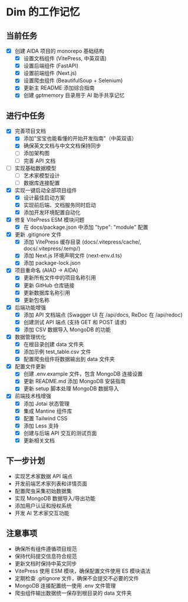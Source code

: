 # Dim 的工作记忆

## 当前任务

- [x] 创建 AIDA 项目的 monorepo 基础结构
  - [x] 设置文档组件 (VitePress, 中英双语)
  - [x] 设置后端组件 (FastAPI)
  - [x] 设置前端组件 (Next.js)
  - [x] 设置爬虫组件 (BeautifulSoup + Selenium)
  - [x] 更新主 README 添加综合指南
  - [x] 创建 gptmemory 目录用于 AI 助手共享记忆

## 进行中任务

- [x] 完善项目文档
  - [x] 添加"宝宝也能看懂的开始开发指南"（中英双语）
  - [x] 确保英文文档与中文文档保持同步
  - [ ] 添加架构图
  - [ ] 完善 API 文档
- [ ] 实现基础数据模型
  - [ ] 艺术家模型设计
  - [ ] 数据库连接配置
- [x] 实现一键启动全部项目组件
  - [x] 设计最佳启动方案
  - [x] 实现前后端、文档服务同时启动
  - [x] 添加开发环境配置自动化
- [x] 修复 VitePress ESM 模块问题
  - [x] 在 docs/package.json 中添加 "type": "module" 配置
- [x] 更新 .gitignore 文件
  - [x] 添加 VitePress 缓存目录 (docs/.vitepress/cache/, docs/.vitepress/.temp/)
  - [x] 添加 Next.js 环境声明文件 (next-env.d.ts)
  - [x] 添加 package-lock.json
- [x] 项目重命名 (AIAD → AIDA)
  - [x] 更新所有文件中的项目名称引用
  - [x] 更新 GitHub 仓库链接
  - [x] 更新数据库名称引用
  - [x] 更新包名称
- [x] 后端功能增强
  - [x] 添加 API 文档端点 (Swagger UI 在 /api/docs, ReDoc 在 /api/redoc)
  - [x] 创建测试 API 端点 (支持 GET 和 POST 请求)
  - [x] 添加 CSV 数据导入 MongoDB 的功能
- [x] 数据管理优化
  - [x] 在根目录创建 data 文件夹
  - [x] 添加示例 test_table.csv 文件
  - [x] 配置爬虫组件将数据输出到 data 文件夹
- [x] 配置文件更新
  - [x] 创建 .env.example 文件，包含 MongoDB 连接设置
  - [x] 更新 README.md 添加 MongoDB 安装指南
  - [x] 更新 setup 脚本处理 MongoDB 数据导入
- [x] 前端技术栈增强
  - [x] 添加 Jotai 状态管理
  - [x] 集成 Mantine 组件库
  - [x] 配置 Tailwind CSS
  - [x] 添加 Less 支持
  - [x] 创建与后端 API 交互的测试页面
  - [x] 更新相关文档

## 下一步计划

- 实现艺术家数据 API 端点
- 开发前端艺术家列表和详情页面
- 配置爬虫采集初始数据集
- 实现 MongoDB 数据导入/导出功能
- 添加用户认证和授权系统
- 开发 AI 艺术家交互功能

## 注意事项

- 确保所有组件遵循项目规范
- 保持代码提交信息符合规范
- 更新文档时保持中英文同步
- VitePress 使用 ESM 模块，确保配置文件使用 ES 模块语法
- 定期检查 .gitignore 文件，确保不会提交不必要的文件
- MongoDB 连接配置统一使用 .env 文件管理
- 爬虫组件输出数据统一保存到根目录的 data 文件夹 
